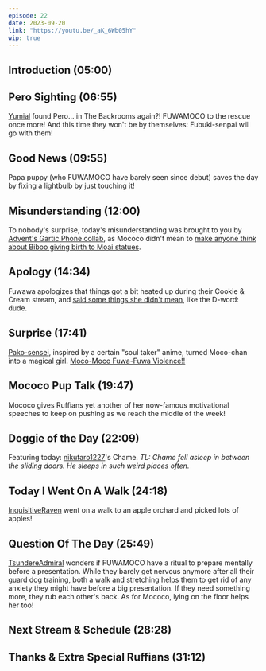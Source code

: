 ```yaml
---
episode: 22
date: 2023-09-20
link: "https://youtu.be/_aK_6Wb05hY"
wip: true
---
```


## Introduction (05:00)

## Pero Sighting (06:55)

[Yumial](https://twitter.com/Yumial_/status/1689299318535294977) found Pero… in The Backrooms again?! FUWAMOCO to the rescue once more! And this time they won't be by themselves: Fubuki-senpai will go with them!

## Good News (09:55)

Papa puppy (who FUWAMOCO have barely seen since debut) saves the day by fixing a lightbulb by just touching it!

## Misunderstanding (12:00)

To nobody's surprise, today's misunderstanding was brought to you by [Advent's Gartic Phone collab](https://youtu.be/srTTcF_qgFw), as Mococo didn't mean to [make anyone think about Biboo giving birth to Moai statues](https://youtu.be/srTTcF_qgFw??t=2945).

## Apology (14:34)

Fuwawa apologizes that things got a bit heated up during their Cookie & Cream stream, and [said some things she didn't mean](https://youtu.be/FDxOHaixvQw?t=15081), like the D-word: dude.

## Surprise (17:41)

[Pako-sensei](https://twitter.com/pakosun/status/1704474239670325274), inspired by a certain "soul taker" anime, turned Moco-chan into a magical girl. [Moco-Moco Fuwa-Fuwa Violence!!](https://youtu.be/_aK_6Wb05hY?t=18m37s)

## Mococo Pup Talk (19:47)

Mococo gives Ruffians yet another of her now-famous motivational speeches to keep on pushing as we reach the middle of the week!

## Doggie of the Day (22:09)

Featuring today: [nikutaro1227](https://twitter.com/nikutaro1227/status/1703984492178968760)'s Chame. *TL: Chame fell asleep in between the sliding doors. He sleeps in such weird places often.*

## Today I Went On A Walk (24:18)

[InquisitiveRaven](https://twitter.com/InquisitiveRav/status/1703079765240877497) went on a walk to an apple orchard and picked lots of apples!

## Question Of The Day (25:49)

[TsundereAdmiral](https://twitter.com/TsundereAdmiral/status/1704287044078629101) wonders if FUWAMOCO have a ritual to prepare mentally before a presentation. While they barely get nervous anymore after all their guard dog training, both a walk and stretching helps them to get rid of any anxiety they might have before a big presentation. If they need something more, they rub each other's back. As for Mococo, lying on the floor helps her too!

## Next Stream & Schedule (28:28)

## Thanks & Extra Special Ruffians (31:12)
